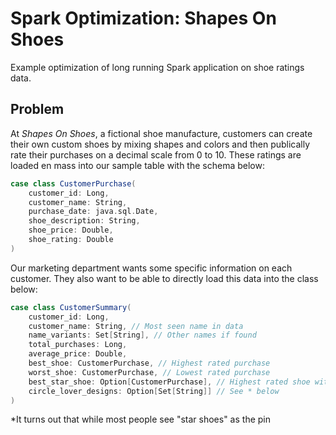 # Spark Optimization: Shapes On Shoes

Example optimization of long running Spark application on shoe ratings data.

## Problem

At _Shapes On Shoes_, a fictional shoe manufacture, customers can create their own custom shoes
by mixing shapes and colors and then publically rate their purchases on a decimal scale from 0 to 10.
These ratings are loaded en mass into our sample table with the schema below:

```scala
case class CustomerPurchase(
    customer_id: Long,
    customer_name: String,
    purchase_date: java.sql.Date,
    shoe_description: String,
    shoe_price: Double,
    shoe_rating: Double
)
```

Our marketing department wants some specific information on each customer.
They also want to be able to directly load this data into the class below:

```scala
case class CustomerSummary(
    customer_id: Long,
    customer_name: String, // Most seen name in data
    name_variants: Set[String], // Other names if found
    total_purchases: Long,
    average_price: Double,
    best_shoe: CustomerPurchase, // Highest rated purchase
    worst_shoe: CustomerPurchase, // Lowest rated purchase
    best_star_shoe: Option[CustomerPurchase], // Highest rated shoe with `star` shape
    circle_lover_designs: Option[Set[String]] // See * below
)
```

*It turns out that while most people see "star shoes" as the pin

